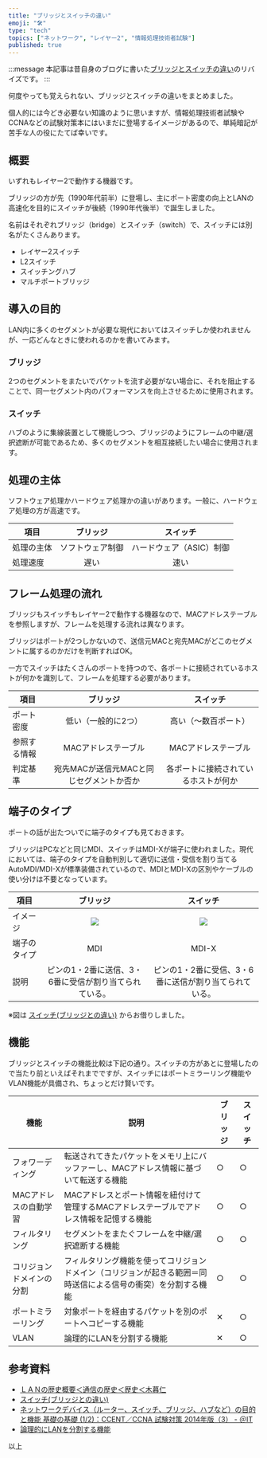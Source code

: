 ```yaml
---
title: "ブリッジとスイッチの違い"
emoji: "🛠"
type: "tech"
topics: ["ネットワーク", "レイヤー2", "情報処理技術者試験"]
published: true
---
```


:::message
本記事は昔自身のブログに書いた[ブリッジとスイッチの違い](https://www.oresamalabo.net/entry/2020/05/17/105540)のリバイズです。
:::

何度やっても覚えられない、ブリッジとスイッチの違いをまとめました。

個人的には今どき必要ない知識のように思いますが、情報処理技術者試験やCCNAなどの試験対策本にはいまだに登場するイメージがあるので、単純暗記が苦手な人の役にたてば幸いです。

## 概要

いずれもレイヤー2で動作する機器です。

ブリッジの方が先（1990年代前半）に登場し、主にポート密度の向上とLANの高速化を目的にスイッチが後続（1990年代後半）で誕生しました。

名前はそれぞれブリッジ（bridge）とスイッチ（switch）で、スイッチには別名がたくさんあります。

  * レイヤー2スイッチ
  * L2スイッチ
  * スイッチングハブ
  * マルチポートブリッジ

## 導入の目的

LAN内に多くのセグメントが必要な現代においてはスイッチしか使われませんが、一応どんなときに使われるのかを書いてみます。

### ブリッジ

2つのセグメントをまたいでパケットを流す必要がない場合に、それを阻止することで、同一セグメント内のパフォーマンスを向上させるために使用されます。

### スイッチ

ハブのように集線装置として機能しつつ、ブリッジのようにフレームの中継/選択遮断が可能であるため、多くのセグメントを相互接続したい場合に使用されます。

## 処理の主体

ソフトウェア処理かハードウェア処理かの違いがあります。一般に、ハードウェア処理の方が高速です。

項目 | ブリッジ | スイッチ
-- | :--: | :--:
処理の主体 | ソフトウェア制御 | ハードウェア（ASIC）制御
処理速度 | 遅い | 速い

## フレーム処理の流れ

ブリッジもスイッチもレイヤー2で動作する機器なので、MACアドレステーブルを参照しますが、フレームを処理する流れは異なります。

ブリッジはポートが2つしかないので、送信元MACと宛先MACがどこのセグメントに属するのかだけを判断すればOK。

一方でスイッチはたくさんのポートを持つので、各ポートに接続されているホストが何かを識別して、フレームを処理する必要があります。

項目 | ブリッジ | スイッチ
-- | :--: | :--:
ポート密度 | 低い（一般的に2つ） | 高い（～数百ポート）
参照する情報 | MACアドレステーブル | MACアドレステーブル
判定基準 | 宛先MACが送信元MACと同じセグメントか否か | 各ポートに接続されているホストが何か

## 端子のタイプ

ポートの話が出たついでに端子のタイプも見ておきます。

ブリッジはPCなどと同じMDI、スイッチはMDI-Xが端子に使われました。現代においては、端子のタイプを自動判別して適切に送信・受信を割り当てるAutoMDI/MDI-Xが標準装備されているので、MDIとMDI-Xの区別やケーブルの使い分けは不要となっています。

項目 | ブリッジ | スイッチ
-- | :--: | :--:
イメージ | ![](https://storage.googleapis.com/zenn-user-upload/6xmethas245d0h37cyqc99fmtqjz) | ![](https://storage.googleapis.com/zenn-user-upload/tj2zv5jrae5rhl9s9yd88r80tcgp)
端子のタイプ | MDI | MDI-X
説明 | ピンの1・2番に送信、3・6番に受信が割り当てられている。 | ピンの1・2番に受信、3・6番に送信が割り当てられている。

※図は [スイッチ\(ブリッジとの違い\)](https://www.n-study.com/network/switch5.htm) からお借りしました。

## 機能

ブリッジとスイッチの機能比較は下記の通り。スイッチの方があとに登場したので当たり前といえばそれまでですが、スイッチにはポートミラーリング機能やVLAN機能が具備され、ちょっとだけ賢いです。

機能 | 説明 | ブリッジ | スイッチ
-- | -- | -- | --
フォワーディング | 転送されてきたパケットをメモリ上にバッファーし、MACアドレス情報に基づいて転送する機能 | ○ | ○
MACアドレスの自動学習 | MACアドレスとポート情報を紐付けて管理するMACアドレステーブルでアドレス情報を記憶する機能 | ○ | ○
フィルタリング | セグメントをまたぐフレームを中継/選択遮断する機能 | ○ | ○
コリジョンドメインの分割 | フィルタリング機能を使ってコリジョンドメイン（コリジョンが起きる範囲＝同時送信による信号の衝突）を分割する機能 | ○ | ○
ポートミラーリング | 対象ポートを経由するパケットを別のポートへコピーする機能 | ✕ | ○
VLAN | 論理的にLANを分割する機能 | ✕ | ○

## 参考資料

* [ＬＡＮの歴史概要＜通信の歴史＜歴史＜木暮仁](http://www.kogures.com/hitoshi/history/lan/index.html)
* [スイッチ\(ブリッジとの違い\)](https://www.n-study.com/network/switch5.htm)
* [ネットワークデバイス（ルーター、スイッチ、ブリッジ、ハブなど）の目的と機能 基礎の基礎 \(1/2\)：CCENT／CCNA 試験対策 2014年版（3） \- ＠IT](https://www.atmarkit.co.jp/ait/articles/1411/27/news021.html)
* [論理的にLANを分割する機能](https://www.allied-telesis.co.jp/library/nw_guide/device/switch.html)

以上
